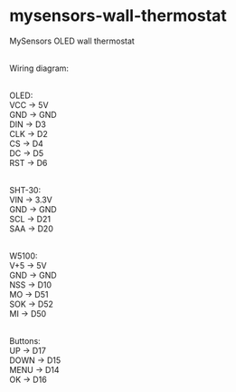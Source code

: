 # mysensors-wall-thermostat
MySensors OLED wall thermostat<br><br>

Wiring diagram:<br><br>

OLED:<br>
VCC		->	5V<br>
GND		->  GND<br>
DIN		->	D3<br>
CLK     ->	D2<br>
CS      ->	D4<br>
DC      ->	D5<br>
RST     ->	D6<br><br>

SHT-30:<br>
VIN     ->	3.3V<br>
GND     ->	GND<br>
SCL     ->	D21<br>
SAA     ->	D20<br><br>

W5100:<br>
V+5     ->	5V<br>
GND     ->	GND<br>
NSS     ->	D10<br>
MO      ->	D51<br>
SOK     ->	D52<br>
MI      ->	D50<br><br>

Buttons:<br>
UP		->	D17<br>
DOWN	->	D15<br>
MENU	->	D14<br>
OK		->	D16<br>
